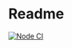 # Readme

[![Node CI](https://github.com/devlegacy/ts-clean-architecture/actions/workflows/nodejs.yml/badge.svg)](https://github.com/devlegacy/ts-clean-architecture/actions/workflows/nodejs.yml)

